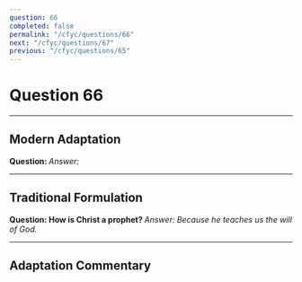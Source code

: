 ```yaml
---
question: 66
completed: false
permalink: "/cfyc/questions/66"
next: "/cfyc/questions/67"
previous: "/cfyc/questions/65"
---
```

# Question 66
---
## Modern Adaptation
<strong>
    Question:
</strong>

<em>
    Answer:
</em>

---
## Traditional Formulation
<strong>
    Question: How is Christ a prophet?
</strong>

<em>
    Answer: Because he teaches us the will of God.
</em>

---
## Adaptation Commentary

